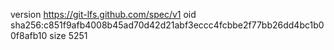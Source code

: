 version https://git-lfs.github.com/spec/v1
oid sha256:c851f9afb4008b45ad70d42d21abf3eccc4fcbbe2f77bb26dd4bc1b00f8afb10
size 5251
